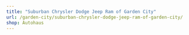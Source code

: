 ```yaml
---
title: "Suburban Chrysler Dodge Jeep Ram of Garden City"
url: /garden-city/suburban-chrysler-dodge-jeep-ram-of-garden-city/
shop: Autohaus
---
```

